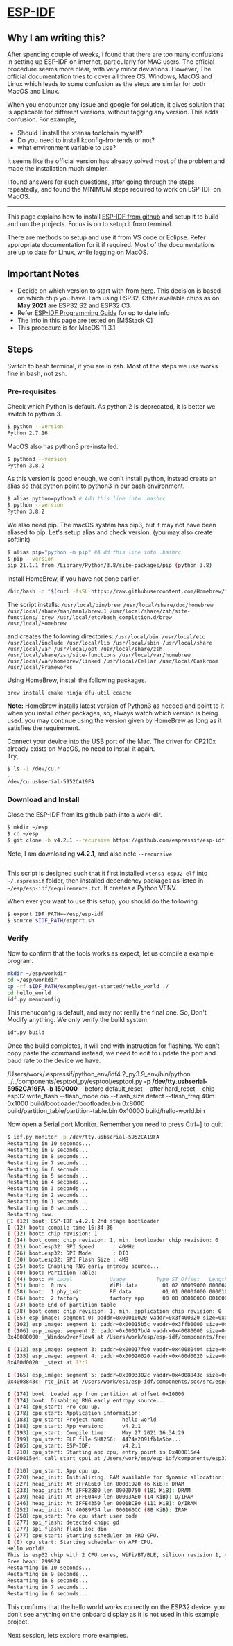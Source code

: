# [ESP-IDF](https://www.espressif.com/en/products/sdks/esp-idf)

## Why I am writing this?
After spending couple of weeks, i found that there are too many confusions in setting up
ESP-IDF on internet, particularly for MAC users. The official procedure seems more clear,
with very minor deviations. However, The official documentation tries to cover all three OS,
Windows, MacOS and Linux which leads to some confusion as the steps are similar for both
MacOS and Linux.

When you encounter any issue and google for solution, it gives solution that is applicable for
different versions, without tagging any version. This adds confusion. For example,
* Should I install the xtensa toolchain myself?
* Do you need to install kconfig-frontends or not?
* what environment variable to use?

It seems like the official version has already solved most of the problem and made the installation much simpler.

I found answers for such questions, after going through the steps repeatedly, and found the MINIMUM
steps required to work on ESP-IDF on MacOS.

---
This page explains how to install [ESP-IDF from github][1] and setup it to build
and run the projects. Focus is on to setup it from terminal.

There are methods to setup and use it from VS code or Eclipse. Refer
appropriate documentation for it if required.
Most of the documentations are up to date for Linux, while lagging on MacOS.

## Important Notes

* Decide on which version to start with from [here][2]. This decision is based
on which chip you have. I am using ESP32. Other available chips as on **May 2021**
are ESP32 S2 and ESP32 C3.
* Refer [ESP-IDF Programming Guide][3] for up to date info
* The info in this page are tested on [M5Stack C]
* This procedure is for MacOS 11.3.1.


## Steps
  Switch to bash terminal, if you are in zsh. Most of the steps we use
  works fine in bash, not zsh.

### Pre-requisites
  Check which Python is default. As python 2 is deprecated, it is better we
  switch to python 3.

  ```bash
  $ python --version
  Python 2.7.16
  ```

  MacOS also has python3 pre-installed.
  ```bash
  $ python3 --version
  Python 3.8.2
  ```
  As this version is good enough, we don't install python, instead
  create an alias so that python point to python3 in our bash environment.

  ```bash
  $ alias python=python3 # Add this line into .bashrc
  $ python --version
  Python 3.8.2
  ```
  We also need pip. The macOS system has pip3, but it may not have been aliased
  to pip. Let's setup alias and check version. (you may also create softlink)

  ```bash
  $ alias pip="python -m pip" #A dd this line into .bashrc
  $ pip --version
  pip 21.1.1 from /Library/Python/3.8/site-packages/pip (python 3.8)
  ```
  Install HomeBrew, if you have not done earlier.
  ```bash
  /bin/bash -c "$(curl -fsSL https://raw.githubusercontent.com/Homebrew/install/HEAD/install.sh)"
  ```
  The script installs:
  `
  /usr/local/bin/brew
  /usr/local/share/doc/homebrew
  /usr/local/share/man/man1/brew.1
  /usr/local/share/zsh/site-functions/_brew
  /usr/local/etc/bash_completion.d/brew
  /usr/local/Homebrew
  `

  and creates the following directories:
  `/usr/local/bin
  /usr/local/etc
  /usr/local/include
  /usr/local/lib
  /usr/local/sbin
  /usr/local/share
  /usr/local/var
  /usr/local/opt
  /usr/local/share/zsh
  /usr/local/share/zsh/site-functions
  /usr/local/var/homebrew
  /usr/local/var/homebrew/linked
  /usr/local/Cellar
  /usr/local/Caskroom
  /usr/local/Frameworks
  `

  Using HomeBrew, install the following packages.

  ```bash
  brew install cmake ninja dfu-util ccache
  ```
  **Note:** HomeBrew installs latest version of Python3 as needed and point to it
  when you install other packages, so, always watch which version is being used.
  you may continue using the version given by HomeBrew as long as it satisfies
  the requirement.

  Connect your device into the USB port of the Mac. The driver for CP210x
  already exists on MacOS, no need to install it again.  
  Try,
  ```bash
  $ ls -1 /dev/cu.*
  ...
  /dev/cu.usbserial-5952CA19FA
  ```


### Download and Install
  Close the ESP-IDF from its github path into a work-dir.
  ```bash
  $ mkdir ~/esp
  $ cd ~/esp
  $ git clone -b v4.2.1 --recursive https://github.com/espressif/esp-idf.git
  ```
  Note, I am downloading **v4.2.1**, and also note `--recursive`

  ```bash

  ```
  This script is designed such that it first installed `xtensa-esp32-elf` into
  `~/.espressif` folder, then installed dependency packages as listed in
  `~/esp/esp-idf/requirements.txt`. It creates a Python VENV.

  When ever you want to use this setup, you should do the following

  ```bash
  $ export IDF_PATH=~/esp/esp-idf
  $ source $IDF_PATH/export.sh
  ```

### Verify
  Now to confirm that the tools works as expect, let us compile a example program.

  ```bash
  mkdir ~/esp/workdir
  cd ~/esp/workdir
  cp -rf $IDF_PATH/examples/get-started/hello_world ./
  cd hello_world
  idf.py menuconfig
  ```

  This menuconfig is default, and may not really the final one. So, Don't
  Modify anything. We only verify the build system

  ```bash
  idf.py build
  ```

  Once the build completes, it will end with instruction for flashing.
  We can't copy paste the command instead, we need to edit to update
  the port and baud rate to the device we have.

  /Users/work/.espressif/python_env/idf4.2_py3.9_env/bin/python ../../components/esptool_py/esptool/esptool.py **-p /dev/tty.usbserial-5952CA19FA  -b 150000** --before default_reset --after hard_reset --chip esp32  write_flash --flash_mode dio --flash_size detect --flash_freq 40m 0x1000 build/bootloader/bootloader.bin 0x8000 build/partition_table/partition-table.bin 0x10000 build/hello-world.bin

  Now open a Serial port Monitor. Remember you need to press Ctrl+] to quit.

  ```bash
  $ idf.py monitor -p /dev/tty.usbserial-5952CA19FA  
  Restarting in 10 seconds...
  Restarting in 9 seconds...
  Restarting in 8 seconds...
  Restarting in 7 seconds...
  Restarting in 6 seconds...
  Restarting in 5 seconds...
  Restarting in 4 seconds...
  Restarting in 3 seconds...
  Restarting in 2 seconds...
  Restarting in 1 seconds...
  Restarting in 0 seconds...
  Restarting now.
  I (12) boot: ESP-IDF v4.2.1 2nd stage bootloader
  I (12) boot: compile time 16:34:36
  I (12) boot: chip revision: 1
  I (14) boot_comm: chip revision: 1, min. bootloader chip revision: 0
  I (21) boot.esp32: SPI Speed      : 40MHz
  I (26) boot.esp32: SPI Mode       : DIO
  I (30) boot.esp32: SPI Flash Size : 4MB
  I (35) boot: Enabling RNG early entropy source...
  I (40) boot: Partition Table:
  I (44) boot: ## Label            Usage          Type ST Offset   Length
  I (51) boot:  0 nvs              WiFi data        01 02 00009000 00006000
  I (58) boot:  1 phy_init         RF data          01 01 0000f000 00001000
  I (66) boot:  2 factory          factory app      00 00 00010000 00100000
  I (73) boot: End of partition table
  I (78) boot_comm: chip revision: 1, min. application chip revision: 0
  I (85) esp_image: segment 0: paddr=0x00010020 vaddr=0x3f400020 size=0x05b34 ( 23348) map
  I (102) esp_image: segment 1: paddr=0x00015b5c vaddr=0x3ffb0000 size=0x02070 (  8304) load
  I (106) esp_image: segment 2: paddr=0x00017bd4 vaddr=0x40080000 size=0x00404 (  1028) load
  0x40080000: _WindowOverflow4 at /Users/work/esp/esp-idf/components/freertos/xtensa/xtensa_vectors.S:1730

  I (112) esp_image: segment 3: paddr=0x00017fe0 vaddr=0x40080404 size=0x08038 ( 32824) load
  I (135) esp_image: segment 4: paddr=0x00020020 vaddr=0x400d0020 size=0x13004 ( 77828) map
  0x400d0020: _stext at ??:?

  I (165) esp_image: segment 5: paddr=0x0003302c vaddr=0x4008843c size=0x01af8 (  6904) load
  0x4008843c: rtc_init at /Users/work/esp/esp-idf/components/soc/src/esp32/rtc_init.c:31

  I (174) boot: Loaded app from partition at offset 0x10000
  I (174) boot: Disabling RNG early entropy source...
  I (174) cpu_start: Pro cpu up.
  I (178) cpu_start: Application information:
  I (183) cpu_start: Project name:     hello-world
  I (188) cpu_start: App version:      v4.2.1
  I (193) cpu_start: Compile time:     May 27 2021 16:34:29
  I (199) cpu_start: ELF file SHA256:  4474a2091fb1a5ba...
  I (205) cpu_start: ESP-IDF:          v4.2.1
  I (210) cpu_start: Starting app cpu, entry point is 0x400815e4
  0x400815e4: call_start_cpu1 at /Users/work/esp/esp-idf/components/esp32/cpu_start.c:287

  I (210) cpu_start: App cpu up.
  I (220) heap_init: Initializing. RAM available for dynamic allocation:
  I (227) heap_init: At 3FFAE6E0 len 00001920 (6 KiB): DRAM
  I (233) heap_init: At 3FFB28B0 len 0002D750 (181 KiB): DRAM
  I (239) heap_init: At 3FFE0440 len 00003AE0 (14 KiB): D/IRAM
  I (246) heap_init: At 3FFE4350 len 0001BCB0 (111 KiB): D/IRAM
  I (252) heap_init: At 40089F34 len 000160CC (88 KiB): IRAM
  I (258) cpu_start: Pro cpu start user code
  I (277) spi_flash: detected chip: gd
  I (277) spi_flash: flash io: dio
  I (277) cpu_start: Starting scheduler on PRO CPU.
  I (0) cpu_start: Starting scheduler on APP CPU.
  Hello world!
  This is esp32 chip with 2 CPU cores, WiFi/BT/BLE, silicon revision 1, 4MB embedded flash
  Free heap: 299924
  Restarting in 10 seconds...
  Restarting in 9 seconds...
  Restarting in 8 seconds...
  Restarting in 7 seconds...
  Restarting in 6 seconds...
  ```

  This confirms that the hello world works correctly on the ESP32 device.
  you don't see anything on the onboard display as it is not used in this
  example project.

  Next session, lets explore more examples.


[1]: https://github.com/espressif/esp-idf
[2]: https://github.com/espressif/esp-idf#setting-up-esp-idf
[3]: https://docs.espressif.com/projects/esp-idf/en/stable/esp32/

[DATE]: 26/May/2021
